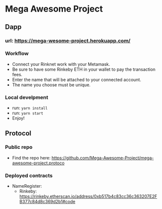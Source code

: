 # Mega Awesome Project

## Dapp 

 ### url: https://mega-wesome-project.herokuapp.com/
 ### Workflow

- Connect your Rinknet work with your Metamask.
- Be sure to have some Rinkeby ETH in your wallet to pay the transaction fees.
- Enter the name that will be attached to your connected account.
- The name you choose must be unique.

### Local develpment

- run: `yarn install`
- run: `yarn start`
- Enjoy!

## Protocol

### Public repo
- Find the repo here: https://github.com/Mega-Awesome-Project/mega-awesome-project.protoco

### Deployed contracts

- NameRegister: 
    - Rinkeby: https://rinkeby.etherscan.io/address/0xb517b4c83cc36c363207E2FB377c84d8c369d2b1#code
